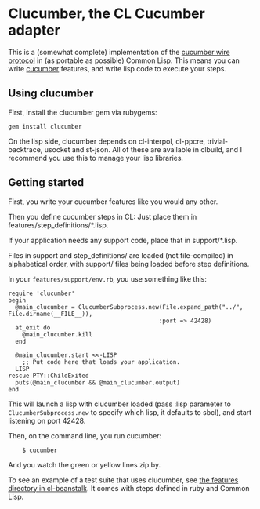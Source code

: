 Clucumber, the CL Cucumber adapter
==================================

This is a (somewhat complete) implementation of the [cucumber wire
protocol](http://wiki.github.com/aslakhellesoy/cucumber/wire-protocol) in (as portable as possible) Common Lisp. This means you can
write [cucumber](http://cukes.info/) features, and write lisp code to execute
your steps.

Using clucumber
---------------

First, install the clucumber gem via rubygems:

	gem install clucumber

On the lisp side, clucumber depends on cl-interpol, cl-ppcre, trivial-backtrace, usocket and st-json. All of these are available in clbuild, and I recommend you use this to manage your lisp libraries.

Getting started
---------------

First, you write your cucumber features like you would any other.

Then you define cucumber steps in CL: Just place them in
features/step_definitions/*.lisp.

If your application needs any support code, place that in
support/*.lisp.

Files in support and step_definitions/ are loaded (not file-compiled)
in alphabetical order, with support/ files being loaded before step
definitions.

In your `features/support/env.rb`, you use something like this:

	require 'clucumber'
	begin
	  @main_clucumber = ClucumberSubprocess.new(File.expand_path("../", File.dirname(__FILE__)),
	                                           :port => 42428)
	  at_exit do
	    @main_clucumber.kill
	  end

	  @main_clucumber.start <<-LISP
		;; Put code here that loads your application.
	  LISP
	rescue PTY::ChildExited
	  puts(@main_clucumber && @main_clucumber.output)
	end

This will launch a lisp with clucumber loaded (pass :lisp parameter to `ClucumberSubprocess.new` to specify which lisp, it defaults to sbcl), and start listening on port 42428.

Then, on the command line, you run cucumber:

        $ cucumber

And you watch the green or yellow lines zip by.

To see an example of a test suite that uses clucumber, see  [the features directory in  cl-beanstalk](http://github.com/antifuchs/cl-beanstalk/tree/master/features/). It comes with steps defined in ruby and Common Lisp.